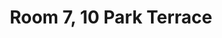 ---
basin: 'No'
cudn: true
floor: Attic
grade: 4
images: []
living_room: 'No'
location: 10 Park Terrace
name: '7'
network: Wireless Only
title: Room 7, 10 Park Terrace
---